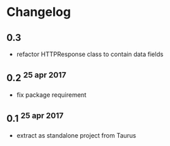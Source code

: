 # Changelog

## 0.3

- refactor HTTPResponse class to contain data fields

## 0.2 <sup>25 apr 2017</sup>

- fix package requirement
 

## 0.1 <sup>25 apr 2017</sup>

- extract as standalone project from Taurus
